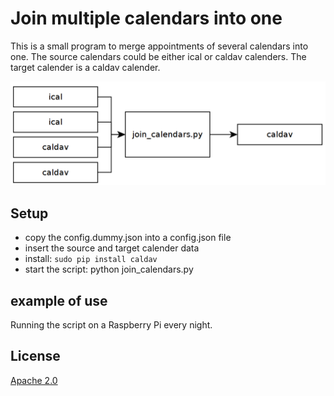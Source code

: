 # Join multiple calendars into one
This is a small program to merge appointments of several calendars into one.
The source calendars could be either ical or caldav calenders.
The target calender is a caldav calender.

![images](join_calendars.png)

## Setup
* copy the config.dummy.json into a config.json file
* insert the source and target calender data
* install: ``sudo pip install caldav``
* start the script: python join_calendars.py

## example of use
Running the script on a Raspberry Pi every night.

## License
[Apache 2.0](./LICENSE)